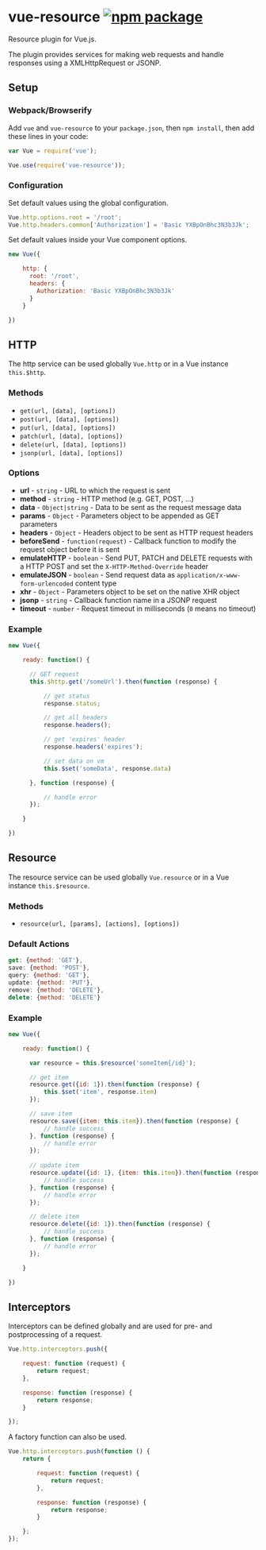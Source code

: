# vue-resource [![npm package](https://img.shields.io/npm/v/vue-resource.svg)](https://www.npmjs.com/package/vue-resource)

Resource plugin for Vue.js.

The plugin provides services for making web requests and handle responses using a XMLHttpRequest or JSONP.

## Setup

### Webpack/Browserify

Add `vue` and `vue-resource` to your `package.json`, then `npm install`, then add these lines in your code:

```js
var Vue = require('vue');

Vue.use(require('vue-resource'));
```

### Configuration

Set default values using the global configuration.

```js
Vue.http.options.root = '/root';
Vue.http.headers.common['Authorization'] = 'Basic YXBpOnBhc3N3b3Jk';
```

Set default values inside your Vue component options.

```js
new Vue({

    http: {
      root: '/root',
      headers: {
        Authorization: 'Basic YXBpOnBhc3N3b3Jk'
      }
    }

})
```

## HTTP

The http service can be used globally `Vue.http` or in a Vue instance `this.$http`.

### Methods

* `get(url, [data], [options])`
* `post(url, [data], [options])`
* `put(url, [data], [options])`
* `patch(url, [data], [options])`
* `delete(url, [data], [options])`
* `jsonp(url, [data], [options])`

### Options

* **url** - `string` - URL to which the request is sent
* **method** - `string` - HTTP method (e.g. GET, POST, ...)
* **data** - `Object|string` - Data to be sent as the request message data
* **params** - `Object` - Parameters object to be appended as GET parameters
* **headers** - `Object` - Headers object to be sent as HTTP request headers
* **beforeSend** - `function(request)` - Callback function to modify the request object before it is sent
* **emulateHTTP** - `boolean` - Send PUT, PATCH and DELETE requests with a HTTP POST and set the `X-HTTP-Method-Override` header
* **emulateJSON** - `boolean` -  Send request data as `application/x-www-form-urlencoded` content type
* **xhr** - `Object` - Parameters object to be set on the native XHR object
* **jsonp** - `string` - Callback function name in a JSONP request
* **timeout** - `number` - Request timeout in milliseconds (`0` means no timeout)


### Example

```js
new Vue({

    ready: function() {

      // GET request
      this.$http.get('/someUrl').then(function (response) {

          // get status
          response.status;

          // get all headers
          response.headers();

          // get 'expires' header
          response.headers('expires');

          // set data on vm
          this.$set('someData', response.data)

      }, function (response) {

          // handle error
      });

    }

})
```

## Resource

The resource service can be used globally `Vue.resource` or in a Vue instance `this.$resource`.

### Methods

* `resource(url, [params], [actions], [options])`

### Default Actions

```js
get: {method: 'GET'},
save: {method: 'POST'},
query: {method: 'GET'},
update: {method: 'PUT'},
remove: {method: 'DELETE'},
delete: {method: 'DELETE'}
```

### Example
```js
new Vue({

    ready: function() {

      var resource = this.$resource('someItem{/id}');

      // get item
      resource.get({id: 1}).then(function (response) {
          this.$set('item', response.item)
      });

      // save item
      resource.save({item: this.item}).then(function (response) {
          // handle success
      }, function (response) {
          // handle error
      });
      
      // update item
      resource.update({id: 1}, {item: this.item}).then(function (response) {
          // handle success
      }, function (response) {
          // handle error
      });

      // delete item
      resource.delete({id: 1}).then(function (response) {
          // handle success
      }, function (response) {
          // handle error
      });

    }

})
```

## Interceptors

Interceptors can be defined globally and are used for pre- and postprocessing of a request.

```js
Vue.http.interceptors.push({

    request: function (request) {
        return request;
    },

    response: function (response) {
        return response;
    }

});
```

A factory function can also be used.

```js
Vue.http.interceptors.push(function () {
    return {

        request: function (request) {
            return request;
        },

        response: function (response) {
            return response;
        }

    };
});
```
